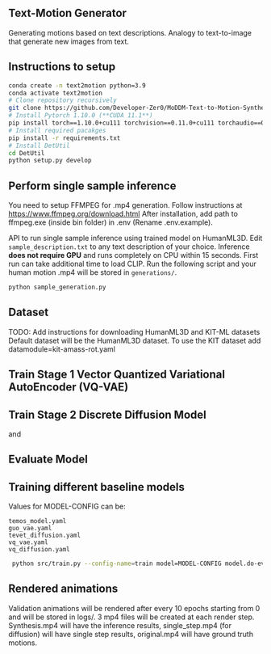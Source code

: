 ## Text-Motion Generator

Generating motions based on text descriptions. Analogy to text-to-image that generate new images from text. 

## Instructions to setup

```bash
conda create -n text2motion python=3.9
conda activate text2motion
# Clone repository recursively
git clone https://github.com/Developer-Zer0/MoDDM-Text-to-Motion-Synthesis-Using-Discrete-Diffusion.git --recurse-submodules
# Install Pytorch 1.10.0 (**CUDA 11.1**)
pip install torch==1.10.0+cu111 torchvision==0.11.0+cu111 torchaudio==0.10.0 -f https://download.pytorch.org/whl/torch_stable.html
# Install required pacakges
pip install -r requirements.txt
# Install DetUtil 
cd DetUtil
python setup.py develop
```

## Perform single sample inference
You need to setup FFMPEG for .mp4 generation. Follow instructions at https://www.ffmpeg.org/download.html
After installation, add path to ffmpeg.exe (inside bin folder) in .env (Rename .env.example).

API to run single sample inference using trained model on HumanML3D. Edit `sample_description.txt` to any text description of your choice. Inference **does not require GPU** and runs completely on CPU within 15 seconds. First run can take additional time to load CLIP. Run the following script and your human motion .mp4 will be stored in `generations/`.

```bash
python sample_generation.py
```

## Dataset
TODO: Add instructions for downloading HumanML3D and KIT-ML datasets
Default dataset will be the HumanML3D dataset. To use the KIT dataset add datamodule=kit-amass-rot.yaml

## Train Stage 1 Vector Quantized Variational AutoEncoder (VQ-VAE)


## Train Stage 2 Discrete Diffusion Model
and 
## Evaluate Model

## Training different baseline models
Values for MODEL-CONFIG can be:

```list
temos_model.yaml
guo_vae.yaml
tevet_diffusion.yaml
vq_vae.yaml
vq_diffusion.yaml
```
```bash
 python src/train.py --config-name=train model=MODEL-CONFIG model.do-evaluations=false trainer.devices=[1] trainer.max_epochs=500
 ```


## Rendered animations
Validation animations will be rendered after every 10 epochs starting from 0 and will be stored in logs/.
3 mp4 files will be created at each render step. Synthesis.mp4 will have the inference results,
single_step.mp4 (for diffusion) will have single step results, original.mp4 will have ground truth motions. 